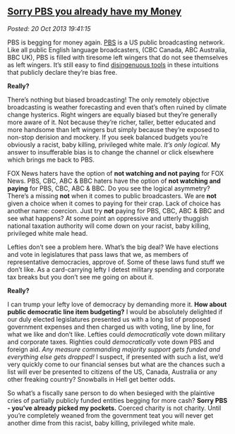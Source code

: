 
[Sorry PBS
you already have my Money](http://bakerjd99.wordpress.com/2013/10/20/sorry-pbs-you-already-have-my-money/)
---------------------------------------------------------------------------------------------------------------------

*Posted: 20 Oct 2013 19:41:15*

PBS is begging for money again. [PBS](http://www.pbs.org/) is a US
public broadcasting network. Like all public English language
broadcasters, (CBC Canada, ABC Australia, BBC UK), PBS is filled with
tiresome left wingers that do not see themselves as left wingers. It’s
still easy to find [disingenuous tools](http://billmoyers.com/) in these
intuitions that publicly declare they’re bias free.

**Really?**

There’s nothing but biased broadcasting! The only remotely objective
broadcasting is weather forecasting and even that’s often ruined by
climate change hysterics. Right wingers are equally biased but they’re
generally more aware of it. Not because they’re richer, taller, better
educated and more handsome than left wingers but simply because they’re
exposed to non-stop derision and mockery. If you seek balanced budgets
you’re obviously a racist, baby killing, privileged white male. *It’s
only logical.* My answer to insufferable bias is to change the channel
or click elsewhere which brings me back to PBS.

FOX News haters have the option of **not watching and not paying** for
FOX News. PBS, CBC, ABC & BBC haters have the option of **not watching
and paying** for PBS, CBC, ABC & BBC. Do you see the logical asymmetry?
There’s a missing **not** when it comes to public broadcasters. We are
**not** given a choice when it comes to paying for their crap. Lack of
choice has another name: coercion. Just try **not** paying for PBS, CBC,
ABC & BBC and see what happens? At some point an oppressive and utterly
thuggish national taxation authority will come down on your racist, baby
killing, privileged white male head.

Lefties don’t see a problem here. What’s the big deal? We have elections
and vote in legislatures that pass laws that we, as members of
representative democracies, approve of. Some of these laws fund stuff we
don’t like. As a card-carrying lefty I detest military spending and
corporate tax breaks but you don’t see me going on about it.

**Really?**

I can trump your lefty love of democracy by demanding more it. **How
about public democratic line item budgeting?** I would be absolutely
delighted if our duly elected legislatures presented us with a long list
of proposed government expenses and then charged us with voting, line by
line, for what we like and don’t like. Lefties could *democratically*
vote down military and corporate taxes. Righties could *democratically*
vote down PBS and foreign aid. *Any measure commanding majority support
gets funded and everything else gets dropped!* I suspect, if presented
with such a list, we’d very quickly come to our financial senses but
what are the chances such a list will ever be presented to citizens of
the US, Canada, Australia or any other freaking country? Snowballs in
Hell get better odds.

So what’s a fiscally sane person to do when besieged with the plaintive
cries of partially publicly funded entities begging for more cash?
**Sorry PBS - you’ve already picked my pockets.** Coerced charity is not
charity. Until you’re completely weaned from the government teat you
will never get another dime from this racist, baby killing, privileged
white male.
